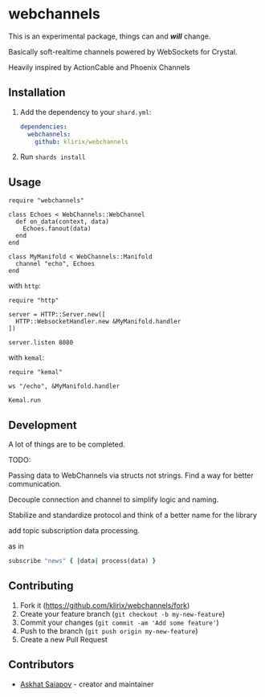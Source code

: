# webchannels

This is an experimental package, things can and _**will**_ change.

Basically soft-realtime channels powered by WebSockets for Crystal.

Heavily inspired by ActionCable and Phoenix Channels

## Installation

1. Add the dependency to your `shard.yml`:

   ```yaml
   dependencies:
     webchannels:
       github: klirix/webchannels
   ```

2. Run `shards install`

## Usage

```crystal
require "webchannels"

class Echoes < WebChannels::WebChannel
  def on_data(context, data)
    Echoes.fanout(data)
  end
end

class MyManifold < WebChannels::Manifold
  channel "echo", Echoes
end
```

with `http`:
```crystal
require "http"

server = HTTP::Server.new([
  HTTP::WebsocketHandler.new &MyManifold.handler
])

server.listen 8080
```

with `kemal`:
```crystal
require "kemal"

ws "/echo", &MyManifold.handler

Kemal.run
```

## Development

A lot of things are to be completed.

TODO:

Passing data to WebChannels via structs not strings. Find a way for better communication.

Decouple connection and channel to simplify logic and naming.

Stabilize and standardize protocol and think of a better name for the library

add topic subscription data processing.

as in 

```ruby
subscribe "news" { |data| process(data) }
```

## Contributing

1. Fork it (<https://github.com/klirix/webchannels/fork>)
2. Create your feature branch (`git checkout -b my-new-feature`)
3. Commit your changes (`git commit -am 'Add some feature'`)
4. Push to the branch (`git push origin my-new-feature`)
5. Create a new Pull Request

## Contributors

- [Askhat Saiapov](https://github.com/klirix) - creator and maintainer
